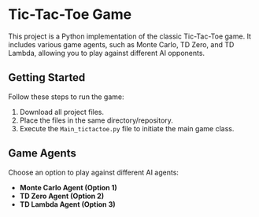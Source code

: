 # Tic-Tac-Toe Game

This project is a Python implementation of the classic Tic-Tac-Toe game. It includes various game agents, such as Monte Carlo, TD Zero, and TD Lambda, allowing you to play against different AI opponents.

## Getting Started

Follow these steps to run the game:

1. Download all project files.
2. Place the files in the same directory/repository.
3. Execute the `Main_tictactoe.py` file to initiate the main game class.

## Game Agents

Choose an option to play against different AI agents:

- **Monte Carlo Agent (Option 1)**
- **TD Zero Agent (Option 2)**
- **TD Lambda Agent (Option 3)**


